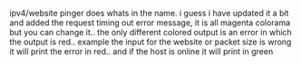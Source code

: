 ipv4/website pinger
does whats in the name. i guess i have updated it a bit and added the request timing out error message, it is all magenta colorama but you can change it.. the only different colored output is an error in which the output is red.. example the input for the website or packet size is wrong it will print the error in red.. and if the host is online it will print in green
